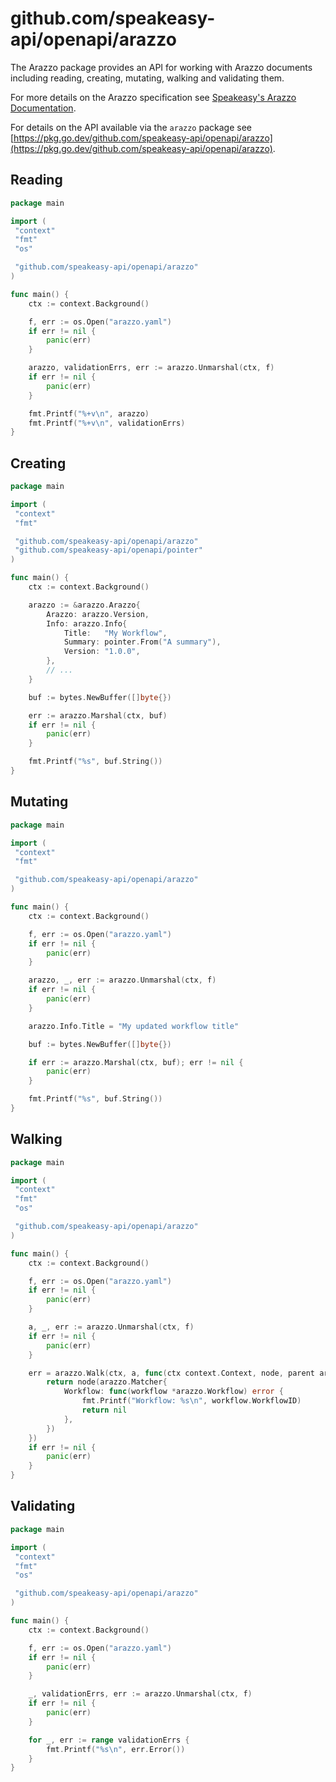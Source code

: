# github.com/speakeasy-api/openapi/arazzo

The Arazzo package provides an API for working with Arazzo documents including reading, creating, mutating, walking and validating them.

For more details on the Arazzo specification see [Speakeasy's Arazzo Documentation](https://www.speakeasy.com/openapi/arazzo).

For details on the API available via the `arazzo` package see [https://pkg.go.dev/github.com/speakeasy-api/openapi/arazzo](https://pkg.go.dev/github.com/speakeasy-api/openapi/arazzo).

## Reading

```go
package main

import (
 "context"
 "fmt"
 "os"

 "github.com/speakeasy-api/openapi/arazzo"
)

func main() {
    ctx := context.Background()

    f, err := os.Open("arazzo.yaml")
    if err != nil {
        panic(err)
    }

    arazzo, validationErrs, err := arazzo.Unmarshal(ctx, f)
    if err != nil {
        panic(err)
    }

    fmt.Printf("%+v\n", arazzo)
    fmt.Printf("%+v\n", validationErrs)
}
```

## Creating

```go
package main

import (
 "context"
 "fmt"

 "github.com/speakeasy-api/openapi/arazzo"
 "github.com/speakeasy-api/openapi/pointer"
)

func main() {
    ctx := context.Background()

    arazzo := &arazzo.Arazzo{
        Arazzo: arazzo.Version,
        Info: arazzo.Info{
            Title:   "My Workflow",
            Summary: pointer.From("A summary"),
            Version: "1.0.0",
        },
        // ...
    }

    buf := bytes.NewBuffer([]byte{})

    err := arazzo.Marshal(ctx, buf)
    if err != nil {
        panic(err)
    }

    fmt.Printf("%s", buf.String())
}
```

## Mutating

```go
package main

import (
 "context"
 "fmt"

 "github.com/speakeasy-api/openapi/arazzo"
)

func main() {
    ctx := context.Background()

    f, err := os.Open("arazzo.yaml")
    if err != nil {
        panic(err)
    }

    arazzo, _, err := arazzo.Unmarshal(ctx, f)
    if err != nil {
        panic(err)
    }

    arazzo.Info.Title = "My updated workflow title"

    buf := bytes.NewBuffer([]byte{})

    if err := arazzo.Marshal(ctx, buf); err != nil {
        panic(err)
    }

    fmt.Printf("%s", buf.String())
}
```

## Walking

```go
package main

import (
 "context"
 "fmt"
 "os"

 "github.com/speakeasy-api/openapi/arazzo"
)

func main() {
    ctx := context.Background()

    f, err := os.Open("arazzo.yaml")
    if err != nil {
        panic(err)
    }

    a, _, err := arazzo.Unmarshal(ctx, f)
    if err != nil {
        panic(err)
    }

    err = arazzo.Walk(ctx, a, func(ctx context.Context, node, parent arazzo.MatchFunc, a *arazzo.Arazzo) error {
        return node(arazzo.Matcher{
            Workflow: func(workflow *arazzo.Workflow) error {
                fmt.Printf("Workflow: %s\n", workflow.WorkflowID)
                return nil
            },
        })
    })
    if err != nil {
        panic(err)
    }
}
```

## Validating

```go
package main

import (
 "context"
 "fmt"
 "os"

 "github.com/speakeasy-api/openapi/arazzo"
)

func main() {
    ctx := context.Background()

    f, err := os.Open("arazzo.yaml")
    if err != nil {
        panic(err)
    }

    _, validationErrs, err := arazzo.Unmarshal(ctx, f)
    if err != nil {
        panic(err)
    }

    for _, err := range validationErrs {
        fmt.Printf("%s\n", err.Error())
    }
}
```

